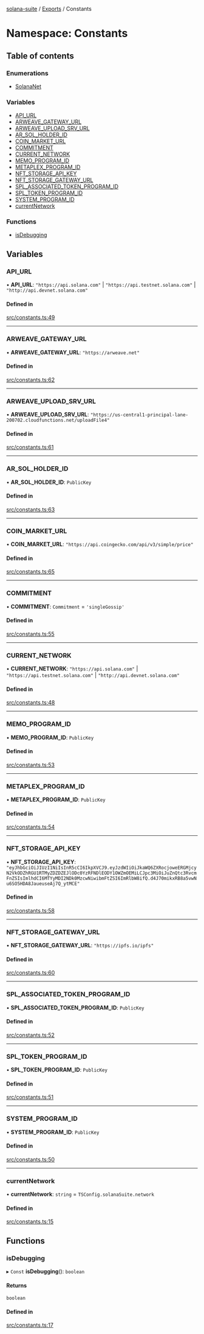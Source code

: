 [solana-suite](../README.md) / [Exports](../modules.md) / Constants

# Namespace: Constants

## Table of contents

### Enumerations

- [SolanaNet](../enums/Constants.SolanaNet.md)

### Variables

- [API\_URL](Constants.md#api_url)
- [ARWEAVE\_GATEWAY\_URL](Constants.md#arweave_gateway_url)
- [ARWEAVE\_UPLOAD\_SRV\_URL](Constants.md#arweave_upload_srv_url)
- [AR\_SOL\_HOLDER\_ID](Constants.md#ar_sol_holder_id)
- [COIN\_MARKET\_URL](Constants.md#coin_market_url)
- [COMMITMENT](Constants.md#commitment)
- [CURRENT\_NETWORK](Constants.md#current_network)
- [MEMO\_PROGRAM\_ID](Constants.md#memo_program_id)
- [METAPLEX\_PROGRAM\_ID](Constants.md#metaplex_program_id)
- [NFT\_STORAGE\_API\_KEY](Constants.md#nft_storage_api_key)
- [NFT\_STORAGE\_GATEWAY\_URL](Constants.md#nft_storage_gateway_url)
- [SPL\_ASSOCIATED\_TOKEN\_PROGRAM\_ID](Constants.md#spl_associated_token_program_id)
- [SPL\_TOKEN\_PROGRAM\_ID](Constants.md#spl_token_program_id)
- [SYSTEM\_PROGRAM\_ID](Constants.md#system_program_id)
- [currentNetwork](Constants.md#currentnetwork)

### Functions

- [isDebugging](Constants.md#isdebugging)

## Variables

### API\_URL

• **API\_URL**: ``"https://api.solana.com"`` \| ``"https://api.testnet.solana.com"`` \| ``"http://api.devnet.solana.com"``

#### Defined in

[src/constants.ts:49](https://github.com/fukaoi/solana-suite/blob/9ac8f4b/src/constants.ts#L49)

___

### ARWEAVE\_GATEWAY\_URL

• **ARWEAVE\_GATEWAY\_URL**: ``"https://arweave.net"``

#### Defined in

[src/constants.ts:62](https://github.com/fukaoi/solana-suite/blob/9ac8f4b/src/constants.ts#L62)

___

### ARWEAVE\_UPLOAD\_SRV\_URL

• **ARWEAVE\_UPLOAD\_SRV\_URL**: ``"https://us-central1-principal-lane-200702.cloudfunctions.net/uploadFile4"``

#### Defined in

[src/constants.ts:61](https://github.com/fukaoi/solana-suite/blob/9ac8f4b/src/constants.ts#L61)

___

### AR\_SOL\_HOLDER\_ID

• **AR\_SOL\_HOLDER\_ID**: `PublicKey`

#### Defined in

[src/constants.ts:63](https://github.com/fukaoi/solana-suite/blob/9ac8f4b/src/constants.ts#L63)

___

### COIN\_MARKET\_URL

• **COIN\_MARKET\_URL**: ``"https://api.coingecko.com/api/v3/simple/price"``

#### Defined in

[src/constants.ts:65](https://github.com/fukaoi/solana-suite/blob/9ac8f4b/src/constants.ts#L65)

___

### COMMITMENT

• **COMMITMENT**: `Commitment` = `'singleGossip'`

#### Defined in

[src/constants.ts:55](https://github.com/fukaoi/solana-suite/blob/9ac8f4b/src/constants.ts#L55)

___

### CURRENT\_NETWORK

• **CURRENT\_NETWORK**: ``"https://api.solana.com"`` \| ``"https://api.testnet.solana.com"`` \| ``"http://api.devnet.solana.com"``

#### Defined in

[src/constants.ts:48](https://github.com/fukaoi/solana-suite/blob/9ac8f4b/src/constants.ts#L48)

___

### MEMO\_PROGRAM\_ID

• **MEMO\_PROGRAM\_ID**: `PublicKey`

#### Defined in

[src/constants.ts:53](https://github.com/fukaoi/solana-suite/blob/9ac8f4b/src/constants.ts#L53)

___

### METAPLEX\_PROGRAM\_ID

• **METAPLEX\_PROGRAM\_ID**: `PublicKey`

#### Defined in

[src/constants.ts:54](https://github.com/fukaoi/solana-suite/blob/9ac8f4b/src/constants.ts#L54)

___

### NFT\_STORAGE\_API\_KEY

• **NFT\_STORAGE\_API\_KEY**: ``"eyJhbGciOiJIUzI1NiIsInR5cCI6IkpXVCJ9.eyJzdWIiOiJkaWQ6ZXRocjoweERGMjcyN2VkODZhRGU1RTMyZDZDZEJlODc0YzRFNDlEODY1OWZmOEMiLCJpc3MiOiJuZnQtc3RvcmFnZSIsImlhdCI6MTYyMDI2NDk0MzcwNiwibmFtZSI6ImRlbW8ifQ.d4J70mikxRB8a5vwNu6SO5HDA8JaueuseAj7Q_ytMCE"``

#### Defined in

[src/constants.ts:58](https://github.com/fukaoi/solana-suite/blob/9ac8f4b/src/constants.ts#L58)

___

### NFT\_STORAGE\_GATEWAY\_URL

• **NFT\_STORAGE\_GATEWAY\_URL**: ``"https://ipfs.io/ipfs"``

#### Defined in

[src/constants.ts:60](https://github.com/fukaoi/solana-suite/blob/9ac8f4b/src/constants.ts#L60)

___

### SPL\_ASSOCIATED\_TOKEN\_PROGRAM\_ID

• **SPL\_ASSOCIATED\_TOKEN\_PROGRAM\_ID**: `PublicKey`

#### Defined in

[src/constants.ts:52](https://github.com/fukaoi/solana-suite/blob/9ac8f4b/src/constants.ts#L52)

___

### SPL\_TOKEN\_PROGRAM\_ID

• **SPL\_TOKEN\_PROGRAM\_ID**: `PublicKey`

#### Defined in

[src/constants.ts:51](https://github.com/fukaoi/solana-suite/blob/9ac8f4b/src/constants.ts#L51)

___

### SYSTEM\_PROGRAM\_ID

• **SYSTEM\_PROGRAM\_ID**: `PublicKey`

#### Defined in

[src/constants.ts:50](https://github.com/fukaoi/solana-suite/blob/9ac8f4b/src/constants.ts#L50)

___

### currentNetwork

• **currentNetwork**: `string` = `TSConfig.solanaSuite.network`

#### Defined in

[src/constants.ts:15](https://github.com/fukaoi/solana-suite/blob/9ac8f4b/src/constants.ts#L15)

## Functions

### isDebugging

▸ `Const` **isDebugging**(): `boolean`

#### Returns

`boolean`

#### Defined in

[src/constants.ts:17](https://github.com/fukaoi/solana-suite/blob/9ac8f4b/src/constants.ts#L17)
